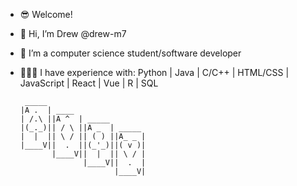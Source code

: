 
- 😎 Welcome!
- 👋 Hi, I’m Drew @drew-m7
- 🌱 I’m a computer science student/software developer
- 👨🏼‍💻 I have experience with: Python | Java | C/C++ | HTML/CSS | JavaScript | React | Vue | R | SQL

       _____
      |A .  | ____
      | /.\ ||A ^  | _____
      |(_._)|| / \ ||A _  | _____
      |  |  || \ / || ( ) ||A_ _ |
      |____V||  .  ||(_'_)||( v )|
             |____V||  |  || \ / |
                    |____V||  .  |
                           |____V|

<!--     ꒷꒦꒷︶˚︶︶꒷꒦˚꒦꒷︶˚︶︶꒷꒦˚︶˚︶︶꒷꒦ -->
<!---
drew-m7/drew-m7 is a ✨ special ✨ repository because its `README.md` (this file) appears on your GitHub profile.
You can click the Preview link to take a look at your changes.
--->
